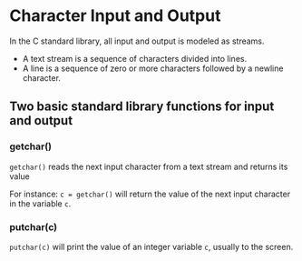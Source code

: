 # Character Input and Output

In the C standard library, all input and output is modeled as streams.
- A text stream is a sequence of characters divided into lines. 
- A line is a sequence of zero or more characters followed by a newline character.

## Two basic standard library functions for input and output
### getchar()

`getchar()` reads the next input character from a text stream and returns its value

For instance: `c = getchar()` will return the value of the next input character in the variable `c`.

### putchar(c)

`putchar(c)` will print the value of an integer variable `c`, usually to the screen.

